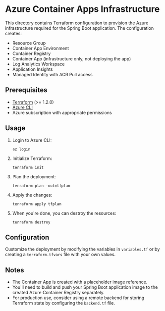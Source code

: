 # Azure Container Apps Infrastructure

This directory contains Terraform configuration to provision the Azure infrastructure required for the Spring Boot application. The configuration creates:

- Resource Group
- Container App Environment
- Container Registry
- Container App (infrastructure only, not deploying the app)
- Log Analytics Workspace
- Application Insights
- Managed Identity with ACR Pull access

## Prerequisites

- [Terraform](https://www.terraform.io/downloads.html) (>= 1.2.0)
- [Azure CLI](https://docs.microsoft.com/en-us/cli/azure/install-azure-cli)
- Azure subscription with appropriate permissions

## Usage

1. Login to Azure CLI:
   ```
   az login
   ```

2. Initialize Terraform:
   ```
   terraform init
   ```

3. Plan the deployment:
   ```
   terraform plan -out=tfplan
   ```

4. Apply the changes:
   ```
   terraform apply tfplan
   ```

5. When you're done, you can destroy the resources:
   ```
   terraform destroy
   ```

## Configuration

Customize the deployment by modifying the variables in `variables.tf` or by creating a `terraform.tfvars` file with your own values.

## Notes

- The Container App is created with a placeholder image reference.
- You'll need to build and push your Spring Boot application image to the created Azure Container Registry separately.
- For production use, consider using a remote backend for storing Terraform state by configuring the `backend.tf` file.
